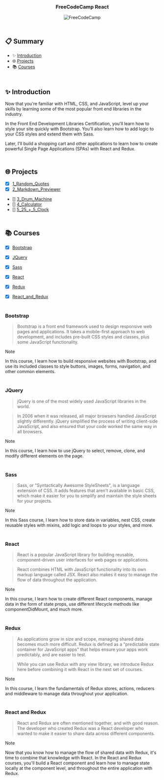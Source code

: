 <div align="center" class="container">
<h3  align="center">FreeCodeCamp React</h3>
<picture>
  <img alt="FreeCodeCamp" src="https://cdn.freecodecamp.org/platform/universal/fcc_primary.svg">
</picture>
</div>

## <br /> 📋 <a name="table">Summary</a>

- ✨ [Introduction](#introduction)
- 🌐 [Projects](#projects)
- 📚 [Courses](#courses)

## <br /> <a name="introduction">✨ Introduction</a>

Now that you're familiar with HTML, CSS, and JavaScript, level up your skills by learning some of the most popular front end libraries in the industry.

In the Front End Development Libraries Certification, you'll learn how to style your site quickly with Bootstrap. You'll also learn how to add logic to your CSS styles and extend them with Sass.

Later, I'll build a shopping cart and other applications to learn how to create powerful Single Page Applications (SPAs) with React and Redux.

## <br /> <a name="projects">🌐 Projects</a>
- [x] [1_Random_Quotes](./Projects/1_Random_Quotes)
- [x] [2_Markdown_Previewer](./Projects/markdown_previewer)
- [] [3_Drum_Machine](./Projects/3_Drum_Machine)
- [] [4_Calculator](./Projects/4_Calculator)
- [] [5_25_+_5_Clock](./Projects/5_25_+_5_Clock)

## <br /> <a name="courses">📚 Courses</a>

- [x] [Bootstrap](#bootstrap)
- [x] [JQuery](#JQuery) 
- [x] [Sass](#Sass) 
- [x] [React](#React)
- [x] [Redux](#Redux)
- [x] [React_and_Redux](#React_and_Redux)


### <br /> <a name="bootstrap">Bootstrap</a>

> Bootstrap is a front end framework used to design responsive web pages and applications. It takes a mobile-first approach to web development, and includes pre-built CSS styles and classes, plus some JavaScript functionality.

> [!NOTE]
> In this course, I learn how to build responsive websites with Bootstrap, and use its included classes to style buttons, images, forms, navigation, and other common elements.

### <br /> <a name="JQuery">JQuery</a>

> jQuery is one of the most widely used JavaScript libraries in the world.

> In 2006 when it was released, all major browsers handled JavaScript slightly differently. jQuery simplified the process of writing client-side JavaScript, and also ensured that your code worked the same way in all browsers.

> [!NOTE]
> In this course, I learn how to use jQuery to select, remove, clone, and modify different elements on the page.

### <br /> <a name="Sass">Sass</a>

> Sass, or "Syntactically Awesome StyleSheets", is a language extension of CSS. It adds features that aren't available in basic CSS, which make it easier for you to simplify and maintain the style sheets for your projects.

> [!NOTE]
> In this Sass course, I learn how to store data in variables, nest CSS, create reusable styles with mixins, add logic and loops to your styles, and more.

### <br /> <a name="React">React</a>

> React is a popular JavaScript library for building reusable, component-driven user interfaces for web pages or applications.

> React combines HTML with JavaScript functionality into its own markup language called JSX. React also makes it easy to manage the flow of data throughout the application.

> [!NOTE] 
> In this course, I learn how to create different React components, manage data in the form of state props, use different lifecycle methods like componentDidMount, and much more.

### <br /> <a name="Redux">Redux</a>

> As applications grow in size and scope, managing shared data becomes much more difficult. Redux is defined as a "predictable state container for JavaScript apps" that helps ensure your apps work predictably, and are easier to test.

> While you can use Redux with any view library, we introduce Redux here before combining it with React in the next set of courses.

> [!NOTE] 
> In this course, I learn the fundamentals of Redux stores, actions, reducers and middleware to manage data throughout your application.

### <br /> <a name="React_and_Redux">React and Redux</a>

> React and Redux are often mentioned together, and with good reason. The developer who created Redux was a React developer who wanted to make it easier to share data across different components.

> [!NOTE] 
> Now that you know how to manage the flow of shared data with Redux, it's time to combine that knowledge with React. In the React and Redux courses, you'll build a React component and learn how to manage state locally at the component level, and throughout the entire application with Redux.



